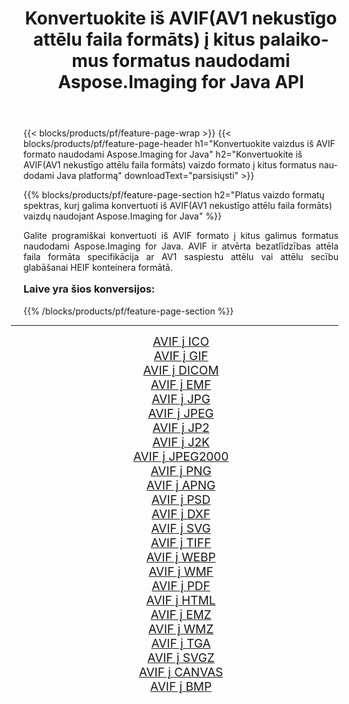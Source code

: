 ﻿---
title: Konvertuokite iš AVIF(AV1 nekustīgo attēlu faila formāts) į kitus palaikomus formatus naudodami Aspose.Imaging for Java API 
weight: 3920
url: /lt/java/conversion/from/avif/ 
lang: lt
langdirlevel: 2
locales: zh-hans,ja,it,ru,de,es,fr,nl,id,lt,pl,pt,vi,tr,ko,zh-hant,ar,hi,th,sv,cs,uk,he
description: „Aspose.Imaging“ gali lengvai konvertuoti iš AVIF(AV1 nekustīgo attēlu faila formāts) į kitus formatus naudojant „Java“ platformą
---

{{< blocks/products/pf/feature-page-wrap >}}
{{< blocks/products/pf/feature-page-header h1="Konvertuokite vaizdus iš AVIF formato naudodami Aspose.Imaging for Java" h2="Konvertuokite iš AVIF(AV1 nekustīgo attēlu faila formāts) vaizdo formato į kitus formatus naudodami Java platformą" downloadText="parsisiųsti" >}}


{{% blocks/products/pf/feature-page-section  h2="Platus vaizdo formatų spektras, kurį galima konvertuoti iš AVIF(AV1 nekustīgo attēlu faila formāts) vaizdų naudojant Aspose.Imaging for Java" %}}
<p align=justify>Galite programiškai konvertuoti iš AVIF formato į kitus galimus formatus naudodami
Aspose.Imaging for Java. AVIF ir atvērta bezatlīdzības attēla faila formāta specifikācija ar AV1 saspiestu attēlu vai attēlu secību glabāšanai HEIF konteinera formātā.</p>
<h3 style="margin-top:16px;">
Laive yra šios konversijos:
</h3>
{{% /blocks/products/pf/feature-page-section %}}
<div class="container-fluid productfamilypage bg-gray">
    <div class="convertypes bg-gray agp-content section">
        <div class="container">
		<hr style="margin-left:-20px;"/>
		<div class="row other-converters" style="gap: 10px;font-size: 19px;text-align:center;">
		    <div class='col-md-3 other-converter remove-lp remove-rp'><a href="/imaging/lt/java/conversion/avif-to-ico/" style="padding:15px;">AVIF į ICO</a></div><div class='col-md-3 other-converter remove-lp remove-rp'><a href="/imaging/lt/java/conversion/avif-to-gif/" style="padding:15px;">AVIF į GIF</a></div><div class='col-md-3 other-converter remove-lp remove-rp'><a href="/imaging/lt/java/conversion/avif-to-dicom/" style="padding:15px;">AVIF į DICOM</a></div><div class='col-md-3 other-converter remove-lp remove-rp'><a href="/imaging/lt/java/conversion/avif-to-emf/" style="padding:15px;">AVIF į EMF</a></div><div class='col-md-3 other-converter remove-lp remove-rp'><a href="/imaging/lt/java/conversion/avif-to-jpg/" style="padding:15px;">AVIF į JPG</a></div><div class='col-md-3 other-converter remove-lp remove-rp'><a href="/imaging/lt/java/conversion/avif-to-jpeg/" style="padding:15px;">AVIF į JPEG</a></div><div class='col-md-3 other-converter remove-lp remove-rp'><a href="/imaging/lt/java/conversion/avif-to-jp2/" style="padding:15px;">AVIF į JP2</a></div><div class='col-md-3 other-converter remove-lp remove-rp'><a href="/imaging/lt/java/conversion/avif-to-j2k/" style="padding:15px;">AVIF į J2K</a></div><div class='col-md-3 other-converter remove-lp remove-rp'><a href="/imaging/lt/java/conversion/avif-to-jpeg2000/" style="padding:15px;">AVIF į JPEG2000</a></div><div class='col-md-3 other-converter remove-lp remove-rp'><a href="/imaging/lt/java/conversion/avif-to-png/" style="padding:15px;">AVIF į PNG</a></div><div class='col-md-3 other-converter remove-lp remove-rp'><a href="/imaging/lt/java/conversion/avif-to-apng/" style="padding:15px;">AVIF į APNG</a></div><div class='col-md-3 other-converter remove-lp remove-rp'><a href="/imaging/lt/java/conversion/avif-to-psd/" style="padding:15px;">AVIF į PSD</a></div><div class='col-md-3 other-converter remove-lp remove-rp'><a href="/imaging/lt/java/conversion/avif-to-dxf/" style="padding:15px;">AVIF į DXF</a></div><div class='col-md-3 other-converter remove-lp remove-rp'><a href="/imaging/lt/java/conversion/avif-to-svg/" style="padding:15px;">AVIF į SVG</a></div><div class='col-md-3 other-converter remove-lp remove-rp'><a href="/imaging/lt/java/conversion/avif-to-tiff/" style="padding:15px;">AVIF į TIFF</a></div><div class='col-md-3 other-converter remove-lp remove-rp'><a href="/imaging/lt/java/conversion/avif-to-webp/" style="padding:15px;">AVIF į WEBP</a></div><div class='col-md-3 other-converter remove-lp remove-rp'><a href="/imaging/lt/java/conversion/avif-to-wmf/" style="padding:15px;">AVIF į WMF</a></div><div class='col-md-3 other-converter remove-lp remove-rp'><a href="/imaging/lt/java/conversion/avif-to-pdf/" style="padding:15px;">AVIF į PDF</a></div><div class='col-md-3 other-converter remove-lp remove-rp'><a href="/imaging/lt/java/conversion/avif-to-html/" style="padding:15px;">AVIF į HTML</a></div><div class='col-md-3 other-converter remove-lp remove-rp'><a href="/imaging/lt/java/conversion/avif-to-emz/" style="padding:15px;">AVIF į EMZ</a></div><div class='col-md-3 other-converter remove-lp remove-rp'><a href="/imaging/lt/java/conversion/avif-to-wmz/" style="padding:15px;">AVIF į WMZ</a></div><div class='col-md-3 other-converter remove-lp remove-rp'><a href="/imaging/lt/java/conversion/avif-to-tga/" style="padding:15px;">AVIF į TGA</a></div><div class='col-md-3 other-converter remove-lp remove-rp'><a href="/imaging/lt/java/conversion/avif-to-svgz/" style="padding:15px;">AVIF į SVGZ</a></div><div class='col-md-3 other-converter remove-lp remove-rp'><a href="/imaging/lt/java/conversion/avif-to-canvas/" style="padding:15px;">AVIF į CANVAS</a></div><div class='col-md-3 other-converter remove-lp remove-rp'><a href="/imaging/lt/java/conversion/avif-to-bmp/" style="padding:15px;">AVIF į BMP</a></div>
                </div>
        </div>
    </div>
</div>
<br/>

